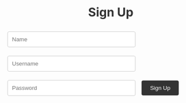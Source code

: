 <html>
<head>
  <title>ALAAT Sign Up Page</title>
  <style>
    /* CSS styles for the login page */
    .container {
      display: flex;
      flex-direction: column;
      align-items: center;
      justify-content: center;
      height: 100vh;
    }
    h1 {
      color: #333;
    }
    input[type="text"],
    input[type="password"] {
      width: 300px;
      padding: 10px;
      margin: 10px;
      border: 1px solid #ccc;
      border-radius: 4px;
    }
    button {
      padding: 10px 20px;
      background-color: #333;
      color: #fff;
      border: none;
      border-radius: 4px;
      cursor: pointer;
    }
  </style>
</head>
<body>
  <div class="container">
    <h1>Sign Up</h1>
    <form id="signupForm">
      <input type="text" id="nameInput" placeholder="Name">
      <input type="text" id="uidInput" placeholder="Username">
      <input type="password" id="passwordInput" placeholder="Password">
      <button id="loginBtn">Sign Up</button>
    </form>
  </div>

  <script>
  document.getElementById("signupForm").addEventListener("submit", function(event) {
    event.preventDefault(); // Prevent form submission

    // Get the input values
    var name = document.getElementById("nameInput").value;
    var username = document.getElementById("uidInput").value;
    var password = document.getElementById("passwordInput").value;

    // Create an object with the user data
    var userData = {
      name: name,
      username: username,
      password: password
    };

    // Make the POST request
    fetch("http://alaat.duckdns.org/api/users", {
      method: "POST",
      headers: {
        "Content-Type": "application/json"
      },
      body: JSON.stringify(userData)
    })
      .then(response => response.json())
      .then(data => {
        // Handle the response data
        console.log(data); // You can do something with the response here
      })
      .catch(error => {
        // Handle any errors
        console.error(error);
      });
  });
</script>
</html>
